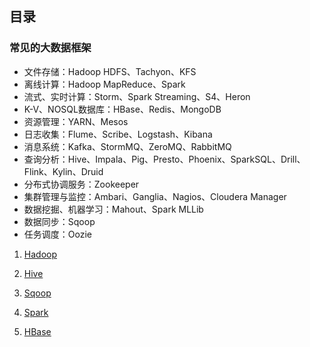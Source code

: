 ## 目录

### 常见的大数据框架

- 文件存储：Hadoop HDFS、Tachyon、KFS
- 离线计算：Hadoop MapReduce、Spark
- 流式、实时计算：Storm、Spark Streaming、S4、Heron
- K-V、NOSQL数据库：HBase、Redis、MongoDB
- 资源管理：YARN、Mesos
- 日志收集：Flume、Scribe、Logstash、Kibana
- 消息系统：Kafka、StormMQ、ZeroMQ、RabbitMQ
- 查询分析：Hive、Impala、Pig、Presto、Phoenix、SparkSQL、Drill、Flink、Kylin、Druid
- 分布式协调服务：Zookeeper
- 集群管理与监控：Ambari、Ganglia、Nagios、Cloudera Manager
- 数据挖掘、机器学习：Mahout、Spark MLLib
- 数据同步：Sqoop
- 任务调度：Oozie

1. [Hadoop](./0Hadoop.md)

2. [Hive](./1Hive.md)

3. [Sqoop](./2Sqoop.md)

4. [Spark](./3Spark.md)

5. [HBase](./4HBase.md)